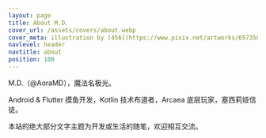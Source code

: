 ```yaml
---
layout: page
title: About M.D.
cover_url: /assets/covers/about.webp
cover_meta: illustration by [456](https://www.pixiv.net/artworks/65735830)
navlevel: header
navtitle: about
position: 100
---
```


M.D.（@AoraMD），魔法名极光。

Android & Flutter 摸鱼开发，Kotlin 技术布道者，Arcaea 底层玩家，塞西莉娅信徒。

本站的绝大部分文字主题为开发或生活的随笔，欢迎相互交流。